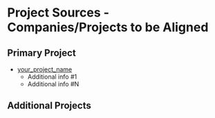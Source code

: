 # Project Sources - Companies/Projects to be Aligned

## Primary Project

- [your_project_name](https://github.com/your_project_here)
  - Additional info #1
  - Additional info #N

## Additional Projects

<!-- Add additional projects to be analyzed and aligned -->
